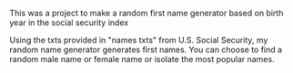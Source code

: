 This was a project to make a random first name generator based on birth year in the social security index

Using the txts provided in "names txts" from U.S. Social Security, my random name generator generates first names. You can choose to find a random male name or female name or isolate the most popular names.
